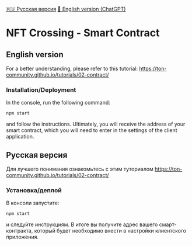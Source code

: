 [🇷🇺 Русская версия](#русская-версия) [🏴󠁧󠁢󠁥󠁮󠁧󠁿 English version (ChatGPT)](#english-version)

# NFT Crossing - Smart Contract

## English version
For a better understanding, please refer to this tutorial: https://ton-community.github.io/tutorials/02-contract/

### Installation/Deployment
In the console, run the following command:
```
npm start
```

and follow the instructions. Ultimately, you will receive the address of your smart contract, which you will need to enter in the settings of the client application.

## Русская версия
Для лучшего понимания ознакомьтесь с этим туториалом https://ton-community.github.io/tutorials/02-contract/

### Установка/деплой
В консоли запустите:
```
npm start
```
и следуйте инструкциям. В итоге вы получите адрес вашего смарт-контракта, который будет необходимо внести в настройки клиентского приложения.